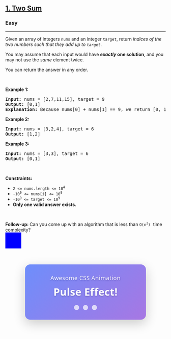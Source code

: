 <h2><a href="https://leetcode.com/problems/two-sum">1. Two Sum</a></h2><h3>Easy</h3><hr><p>Given an array of integers <code>nums</code>&nbsp;and an integer <code>target</code>, return <em>indices of the two numbers such that they add up to <code>target</code></em>.</p>

<p>You may assume that each input would have <strong><em>exactly</em> one solution</strong>, and you may not use the <em>same</em> element twice.</p>

<p>You can return the answer in any order.</p>

<p>&nbsp;</p>
<p><strong class="example">Example 1:</strong></p>

<pre>
<strong>Input:</strong> nums = [2,7,11,15], target = 9
<strong>Output:</strong> [0,1]
<strong>Explanation:</strong> Because nums[0] + nums[1] == 9, we return [0, 1].
</pre>

<p><strong class="example">Example 2:</strong></p>

<pre>
<strong>Input:</strong> nums = [3,2,4], target = 6
<strong>Output:</strong> [1,2]
</pre>

<p><strong class="example">Example 3:</strong></p>

<pre>
<strong>Input:</strong> nums = [3,3], target = 6
<strong>Output:</strong> [0,1]
</pre>

<p>&nbsp;</p>
<p><strong>Constraints:</strong></p>

<ul>
	<li><code>2 &lt;= nums.length &lt;= 10<sup>4</sup></code></li>
	<li><code>-10<sup>9</sup> &lt;= nums[i] &lt;= 10<sup>9</sup></code></li>
	<li><code>-10<sup>9</sup> &lt;= target &lt;= 10<sup>9</sup></code></li>
	<li><strong>Only one valid answer exists.</strong></li>
</ul>

<p>&nbsp;</p>
<strong>Follow-up:&nbsp;</strong>Can you come up with an algorithm that is less than <code>O(n<sup>2</sup>)</code><font face="monospace">&nbsp;</font>time complexity?


<div style="
  width: 50px;
  height: 50px;
  background: blue;
  animation: spin 2s linear infinite;
  @keyframes spin {
    from { transform: rotate(0deg); }
    to { transform: rotate(360deg); }
  }
">
</div>


<div style="
  animation: pulse 2s infinite;
  padding: 30px;
  background: linear-gradient(135deg, #6e8efb, #a777e3);
  border-radius: 16px;
  color: white;
  text-align: center;
  width: 320px;
  margin: 50px auto;
  box-shadow: 0 12px 36px rgba(0,0,0,0.2), 0 0 0 1px rgba(255,255,255,0.1);
  font-family: 'Segoe UI', system-ui, sans-serif;
  font-size: 26px;
  font-weight: 700;
  letter-spacing: 0.5px;
  text-shadow: 0 2px 4px rgba(0,0,0,0.2);
">
  <div style="
    font-size: 18px;
    opacity: 0.9;
    margin-bottom: 8px;
    font-weight: 500;
  ">Awesome CSS Animation</div>
  <div style="
    font-size: 32px;
    font-weight: 800;
    margin: 10px 0;
  ">Pulse Effect!</div>
  <div style="
    display: flex;
    justify-content: center;
    gap: 12px;
    margin-top: 20px;
  ">
    <span style="
      display: inline-block;
      width: 16px;
      height: 16px;
      border-radius: 50%;
      background: rgba(255,255,255,0.7);
      animation: pulse 1.5s infinite;
      animation-delay: 0s;
    "></span>
    <span style="
      display: inline-block;
      width: 16px;
      height: 16px;
      border-radius: 50%;
      background: rgba(255,255,255,0.7);
      animation: pulse 1.5s infinite;
      animation-delay: 0.3s;
    ""></span>
    <span style="
      display: inline-block;
      width: 16px;
      height: 16px;
      border-radius: 50%;
      background: rgba(255,255,255,0.7);
      animation: pulse 1.5s infinite;
      animation-delay: 0.6s;
    ""></span>
  </div>
</div>

